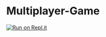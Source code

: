 # Multiplayer-Game
[![Run on Repl.it](https://repl.it/badge/github/TheAmazingBrianPowell/Multiplayer-Game)](https://repl.it/github/TheAmazingBrianPowell/Multiplayer-Game)
